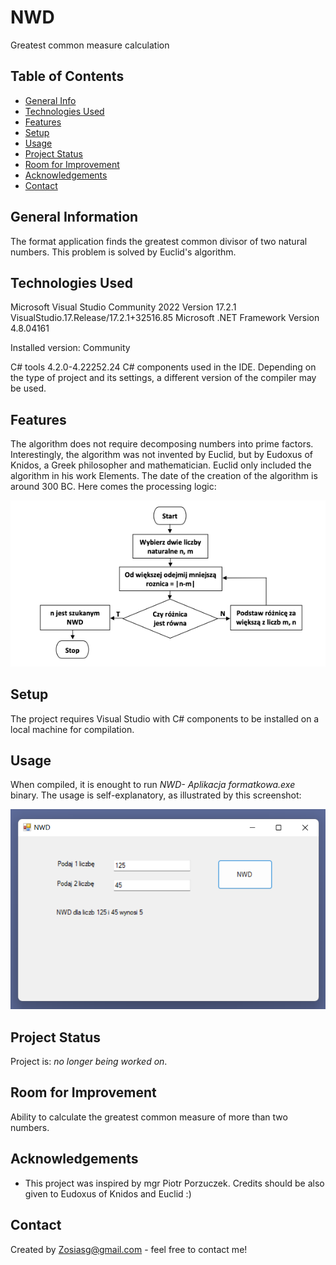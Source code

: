 # NWD
Greatest common measure calculation

## Table of Contents
* [General Info](#general-information)
* [Technologies Used](#technologies-used)
* [Features](#features)
* [Setup](#setup)
* [Usage](#usage)
* [Project Status](#project-status)
* [Room for Improvement](#room-for-improvement)
* [Acknowledgements](#acknowledgements)
* [Contact](#contact)

## General Information
The format application finds the greatest common divisor of two natural numbers. This problem is solved by Euclid's algorithm.

## Technologies Used
Microsoft Visual Studio Community 2022
Version 17.2.1
VisualStudio.17.Release/17.2.1+32516.85
Microsoft .NET Framework
Version 4.8.04161

Installed version: Community

C# tools  4.2.0-4.22252.24
C# components used in the IDE. Depending on the type of project and its settings, a different version of the compiler may be used.

## Features
The algorithm does not require decomposing numbers into prime factors. Interestingly, the algorithm was not invented by Euclid, but by Eudoxus of Knidos, a Greek philosopher and mathematician.
Euclid only included the algorithm in his work Elements. The date of the creation of the algorithm is around 300 BC. 
Here comes the processing logic:

![flow_diagram](./img/nwd_schemat.png)

## Setup
The project requires Visual Studio with C# components to be installed on a local machine for compilation.

## Usage
When compiled, it is enought to run _NWD- Aplikacja formatkowa.exe_ binary. 
The usage is self-explanatory, as illustrated by this screenshot:

![Example screenshot](./img/2022-05-20.png)

## Project Status
Project is: _no longer being worked on_. 

## Room for Improvement
Ability to calculate the greatest common measure of more than two numbers.

## Acknowledgements
- This project was inspired by mgr Piotr Porzuczek. Credits should be also given to Eudoxus of Knidos and Euclid :) 

## Contact
Created by Zosiasg@gmail.com - feel free to contact me!
